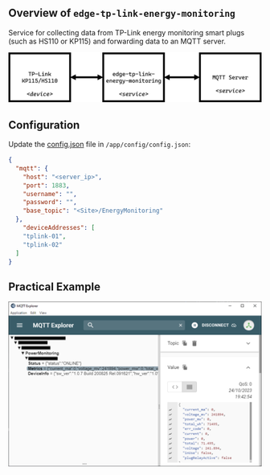 ## Overview of `edge-tp-link-energy-monitoring`
Service for collecting data from TP-Link energy monitoring smart plugs (such as HS110 or KP115) and forwarding data to an MQTT server.

![](./docs/overview.png)

## Configuration
Update the [config.json](./config/config.json.example) file in `/app/config/config.json`:

```json
{
  "mqtt": {
    "host": "<server_ip>",
    "port": 1883,
    "username": "",
    "password": "",
    "base_topic": "<Site>/EnergyMonitoring"
  },
    "deviceAddresses": [
    "tplink-01",
    "tplink-02"
  ]
}
```

## Practical Example
![](./docs/mqtt-example.png)
